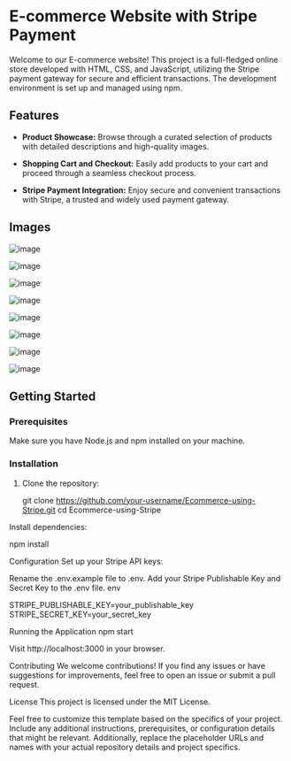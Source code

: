 # E-commerce Website with Stripe Payment

Welcome to our E-commerce website! This project is a full-fledged online store developed with HTML, CSS, and JavaScript, utilizing the Stripe payment gateway for secure and efficient transactions. The development environment is set up and managed using npm.

## Features

- **Product Showcase:** Browse through a curated selection of products with detailed descriptions and high-quality images.

- **Shopping Cart and Checkout:** Easily add products to your cart and proceed through a seamless checkout process.

- **Stripe Payment Integration:** Enjoy secure and convenient transactions with Stripe, a trusted and widely used payment gateway.

## Images

![image](https://github.com/dhruv-kundu14/Ecommerce-using-Stripe/assets/81622271/919b3077-1ca8-45fe-a7c3-598c66f7cb4d)

![image](https://github.com/dhruv-kundu14/Ecommerce-using-Stripe/assets/81622271/238f65dd-3570-42f0-8e06-4d0e83ed463b)

![image](https://github.com/dhruv-kundu14/Ecommerce-using-Stripe/assets/81622271/798437ac-1475-4309-a36c-6c18d78e33a5)

![image](https://github.com/dhruv-kundu14/Ecommerce-using-Stripe/assets/81622271/0031889b-201d-457d-852d-3d794c116f68)

![image](https://github.com/dhruv-kundu14/Ecommerce-using-Stripe/assets/81622271/45dfc039-da53-4600-b300-a65b41cd5137)

![image](https://github.com/dhruv-kundu14/Ecommerce-using-Stripe/assets/81622271/138932a6-373e-48a7-b6af-5efecacb78e0)

![image](https://github.com/dhruv-kundu14/Ecommerce-using-Stripe/assets/81622271/6fa6423e-610b-4ae0-a43d-8da91f7e514b)

![image](https://github.com/dhruv-kundu14/Ecommerce-using-Stripe/assets/81622271/e0b0a9ab-6602-4fce-a3fb-ce0cd930d310)




## Getting Started

### Prerequisites

Make sure you have Node.js and npm installed on your machine.

### Installation

1. Clone the repository:

    git clone https://github.com/your-username/Ecommerce-using-Stripe.git
    cd Ecommerce-using-Stripe

   
Install dependencies:

npm install

Configuration
Set up your Stripe API keys:

Rename the .env.example file to .env.
Add your Stripe Publishable Key and Secret Key to the .env file.
env

STRIPE_PUBLISHABLE_KEY=your_publishable_key
STRIPE_SECRET_KEY=your_secret_key

Running the Application
npm start

Visit http://localhost:3000 in your browser.

Contributing
We welcome contributions! If you find any issues or have suggestions for improvements, feel free to open an issue or submit a pull request.

License
This project is licensed under the MIT License.

Feel free to customize this template based on the specifics of your project. 
Include any additional instructions, prerequisites, or configuration details that might be relevant.
Additionally, replace the placeholder URLs and names with your actual repository details and project specifics.
